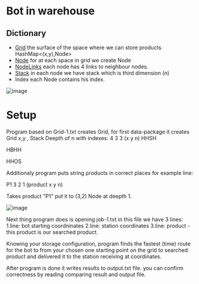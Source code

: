 # Bot in warehouse



## Dictionary 
- [Grid](src/main/java/org/example/Grid.java) the surface of the space where we can store products HashMap<(x,y),Node>
- [Node](src/main/java/org/example/Node.java) for at each space in grid we create Node 
- [NodeLinks](src/main/java/org/example/NodeLink.java) each node has 4 links to neighbour nodes.
- [Stack](src/main/java/org/example/Stack.java) in each node we have stack which is third dimension (n)
- Index  each Node contains his index.
 
 
![image](https://user-images.githubusercontent.com/26069406/167502621-6aedf731-4cf5-44cf-ab92-0b06e573e9bb.png)




# Setup

  Program based on Grid-1.txt creates Grid, for first data-package it creates Grid x,y , Stack Deepth of n with indexes:
  4 3 3 (x y n)
  HHSH
  
  HBHH
  
  HHOS
  
  Additionaly program puts string products in correct places for example line: 
  
  P1 3 2 1  (product x y n)
  
  Takes product "P1" put it to (3,2) Node at deepth 1.
  
  ![image](https://user-images.githubusercontent.com/26069406/167506302-68ad0d70-5072-43ea-8f39-79d31fe401fd.png)
  
  
  Next thing program does is opening job-1.txt 
  in this file we have 3 lines:
  1.line: bot starting coordninates
  2.line: station coordinates
  3.line: product - this product is our searched product.
  
  Knowing your storage configuration, program finds the fastest (time) route for the bot to from your chosen one
starting point on the grid to searched product and delivered it to the station
receiving at coordinates.

After program is done it writes results to output.txt file.
you can confirm correctness by reading comparing result and output file.
  
  
  
  
  
  



  
  
  
  







